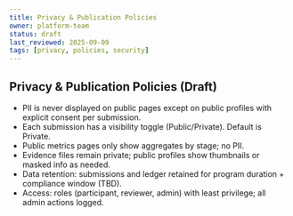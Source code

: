 ```yaml
---
title: Privacy & Publication Policies
owner: platform-team
status: draft
last_reviewed: 2025-09-09
tags: [privacy, policies, security]
---
```


## Privacy & Publication Policies (Draft)

- PII is never displayed on public pages except on public profiles with explicit consent per submission.
- Each submission has a visibility toggle (Public/Private). Default is Private.
- Public metrics pages only show aggregates by stage; no PII.
- Evidence files remain private; public profiles show thumbnails or masked info as needed.
- Data retention: submissions and ledger retained for program duration + compliance window (TBD).
- Access: roles (participant, reviewer, admin) with least privilege; all admin actions logged.
